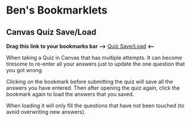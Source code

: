 # Ben's Bookmarklets

## Canvas Quiz Save/Load

**Drag this link to your bookmarks bar -->** <a href="<%= load('quizsaver','https://benjameep.tech/bootkmarklets/dist/quizsaver.js') %>">Quiz Save/Load</a> **<--**

When taking a Quiz in Canvas that has multiple attempts. It can become tiresome to re-enter all your answers just to update the one question that you got wrong. 

Clicking on the bookmark before submitting the quiz will save all the answers you have entered. Then after opening the quiz again, click the bookmark again to load the answers that you saved.

When loading it will only fill the questions that have not been touched (to avoid overwriting new answers).
